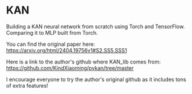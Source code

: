 # KAN
Building a KAN neural network from scratch using Torch and TensorFlow. Comparing it to MLP built from Torch.


You can find the original paper here: https://arxiv.org/html/2404.19756v1#S2.SS5.SSS1

Here is a link to the author's github where KAN_lib comes from: https://github.com/KindXiaoming/pykan/tree/master

I encourage everyone to try the author's original github as it includes tons of extra features!
